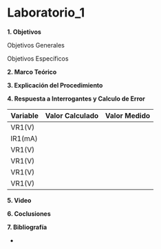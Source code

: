 # Laboratorio_1

__1. Objetivos__

Objetivos Generales 

Objetivos Específicos 

__2. Marco Teórico__ 



__3. Explicación del Procedimiento__


__4. Respuesta a Interrogantes y Calculo de Error__

| Variable |Valor Calculado | Valor Medido |
|----------|----------------|--------------|
| VR1(V)   |                |              |
| IR1(mA)   |                |              |
| VR1(V)   |                |              |
| VR1(V)   |                |              |
| VR1(V)   |                |              |
| VR1(V)   |                |              |


__5. Video__


__6. Coclusiones__ 


__7. Bibliografía__

*

